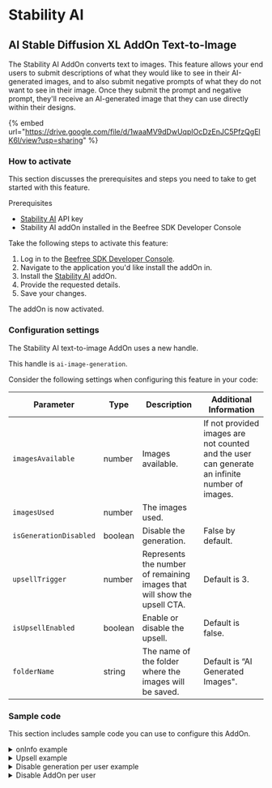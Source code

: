 # Stability AI

## AI Stable Diffusion XL AddOn Text-to-Image

The Stability AI AddOn converts text to images. This feature allows your end users to submit descriptions of what they would like to see in their AI-generated images, and to also submit negative prompts of what they do not want to see in their image. Once they submit the prompt and negative prompt, they'll receive an AI-generated image that they can use directly within their designs.&#x20;

{% embed url="https://drive.google.com/file/d/1waaMV9dDwUqpIOcDzEnJC5PfzQgElK6l/view?usp=sharing" %}

### How to activate

This section discusses the prerequisites and steps you need to take to get started with this feature.

Prerequisites

* [Stability AI](https://stability.ai/) API key
* Stability AI addOn installed in the Beefree SDK Developer Console

Take the following steps to activate this feature:

1. Log in to the [Beefree SDK Developer Console](https://developers.beefree.io/accounts/login/?from=website\_menu).
2. Navigate to the application you'd like install the addOn in.
3. Install the [Stability AI](https://stability.ai/) addOn.
4. Provide the requested details.
5. Save your changes.

The addOn is now activated.

### Configuration settings

The Stability AI text-to-image AddOn uses a new handle.&#x20;

This handle is `ai-image-generation`.

Consider the following settings when configuring this feature in your code:

| Parameter              | Type    | Description                                                              | Additional Information                                                                         |
| ---------------------- | ------- | ------------------------------------------------------------------------ | ---------------------------------------------------------------------------------------------- |
| `imagesAvailable`      | number  | Images available.                                                        | If not provided images are not counted and the user can generate an infinite number of images. |
| `imagesUsed`           | number  | The images used.                                                         |                                                                                                |
| `isGenerationDisabled` | boolean | Disable the generation.                                                  | False by default.                                                                              |
| `upsellTrigger`        | number  | Represents the number of remaining images that will show the upsell CTA. | Default is 3.                                                                                  |
| `isUpsellEnabled`      | boolean | Enable or disable the upsell.                                            | Default is false.                                                                              |
| `folderName`           | string  | The name of the folder where the images will be saved.                   | Default is “AI Generated Images".                                                              |

### Sample code

This section includes sample code you can use to configure this AddOn.

<details>

<summary>onInfo example</summary>

Use the following code sample to configure this feature for your application.

```javascript
onInfo: function (infoMessage) {
  if (infoMessage.code === 1000) {
    var handle = infoMessage.detail.handle

    if (handle === 'ai-image-generation') {
      imagesCounter += infoMessage.detail.consumedImages
        const refreshedUsageSettings = {
          addOns: [
            {
              id: "ai-image-generation",
              settings: {
                imagesAvailable: imagesAvailable,
                imagesUsed: imagesCounter,
                isGenerationDisabled: (imagesCounter >= imagesAvailable) ? true : false,
                upsellTrigger: 3,
                isUpsellEnabled: isUpsellEnabled,
              }
            },
          ],
        }
        // Reload Config
        bee.loadConfig(refreshedUsageSettings)
      }
  }
},
```

</details>

<details>

<summary>Upsell example</summary>

Use the following code to communicate to your end users when they have used all of their available image generations for this feature and need to purchase more.&#x20;

```javascript
upsell: {
  label: 'upsell',
  handler:(resolve, reject, args)=>{
    if(args.handle === 'ai-image-generation'){
      imagesAvailable+=5
      resolve({
        addOns:[{
          id: "ai-image-generation",
          settings: {
            imagesAvailable: imagesAvailable,
            imagesUsed: imagesCounter,
            isGenerationDisabled: (imagesCounter >= imagesAvailable) ? true : false,
            upsellTrigger: 3,
            isUpsellEnabled: isUpsellEnabled,
          }}]
        })
    }
  }
},
```

</details>

<details>

<summary>Disable generation per user example</summary>

Use the following code to disable this text-to-image generation for a user of your application. This feature will still be visible within the builder, but they will not be able to use this. A potential use case for this is if you'd like to motivate an end user to upgrade for access to this feature.

```javascript
addOns: [
  {
    id: "ai-image-generation",
    settings:{
      isGenerationDisabled: true,
    }
  },
],
```

</details>

<details>

<summary>Disable AddOn per user</summary>

Use the following code to disable this feature for a user of your application.

```javascript
addOns: [
  {
    id: "ai-image-generation",
    enabled: false,
  },
],
```

</details>
